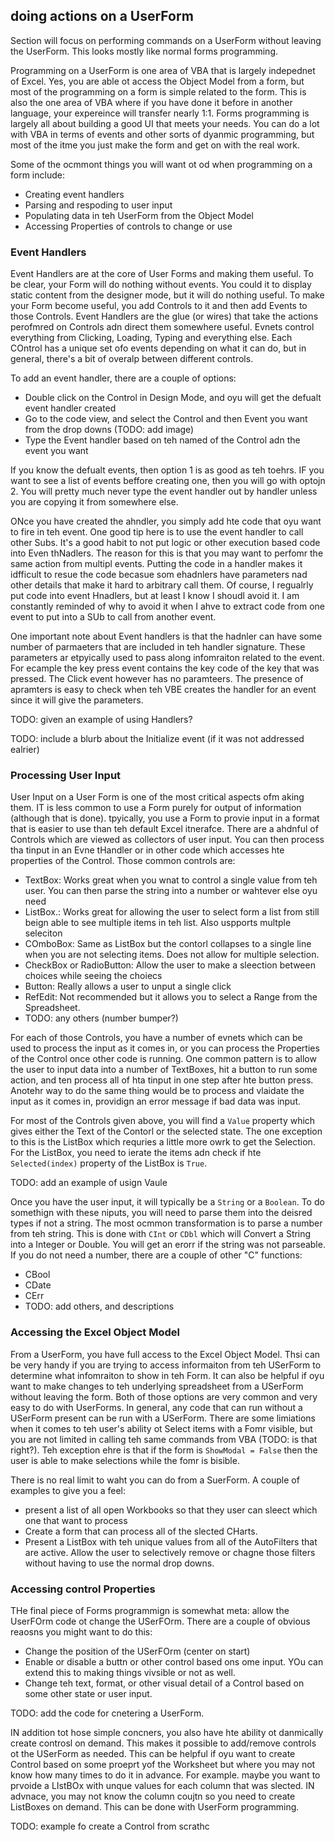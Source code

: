 ## doing actions on a UserForm

Section will focus on performing commands on a UserForm without leaving the UserForm.  This looks mostly like normal forms programming.

Programming on a UserForm is one area of VBA that is largely indepednet of Excel.  Yes, you are able ot access the Object Model from a form, but most of the programming on a form is simple related to the form. This is also the one area of VBA where if you have done it before in another language, your expereince will transfer nearly 1:1.  Forms programming is largely all about building a good UI that meets your needs.  You can do a lot with VBA in terms of events and other sorts of dyanmic programming, but most of the itme you just make the form and get on with the real work.

Some of the ocmmont things you will want ot od when programming on a form include:

* Creating event handlers
* Parsing and respoding to user input
* Populating data in teh UserForm from the Object Model
* Accessing Properties of controls to change or use

### Event Handlers

Event Handlers are at the core of User Forms and making them useful. To be clear, your Form will do  nothing without events.  You could it to display static content from the designer mode, but it will do nothing useful.  To make your Form become useful, you add Controls to it and then add Events to those Controls.  Event Handlers are the glue (or wires) that take the actions perofmred on Controls adn direct them somewhere useful.  Evnets control everything from Clicking, Loading, Typing and everything else.  Each COntrol has a unique set ofo events depending on what it can do, but in general, there's a bit of overalp between different controls.

To add an event handler, there are a couple of options:

* Double click on the Control in Design Mode, and oyu will get the defualt event handler created
* Go to the code view, and select the Control and then Event you want from the drop downs (TODO: add image)
* Type the Event handler based on teh named of the Control adn the event you want

If you know the defualt events, then option 1 is as good as teh toehrs.  IF you want to see a list of events beffore creating one, then you will go with optojn 2.  You will pretty much never type the event handler out by handler unless you are copying it from somewhere else.

ONce you have created the ahndler, you simply add hte code that oyu want to fire in teh event.  One good tip here is to use the event handler to call other Subs.  It's a good habit to not put logic or other execution based code into Even thNadlers.  The reason for this is that you may want to perfomr the same action from multipl events.  Putting the code in a handler makes it idfficult to resue the code becasue som ehadnlers have parameters nad other details that make it hard to arbitrary call them.  Of course, I regualrly put code into event Hnadlers, but at least I know I shoudl avoid it.  I am constantly reminded of why to avoid it when I ahve to extract code from one event to put into a SUb to call from another event.

One important note about Event handlers is that the hadnler can have some number of parmaeters that are included in teh handler signature.  These parameters ar etpyically used to pass along infomraiton related to the event. For ecample the key press event contains the key code of the key that was pressed.  The Click event however has no paramteers.  The presence of apramters is easy to check when teh VBE creates the handler for an event since it will give the parameters.

TODO: given an example of using Handlers?

TODO: include a blurb about the Initialize event (if it was not addressed ealrier)

### Processing User Input

User Input on a User Form is one of the most critical aspects ofm aking them. IT is less common to use a Form purely for output of information (although that is done).  tpyically, you use a Form to provie input in a format that is easier to use than teh default Excel itnerafce.  There are a ahdnful of Controls which are viewed as collectors of user input.  You can then process tha tinput in an Evne tHandler or in other code which accesses hte properties of the Control.  Those common controls are:

* TextBox: Works great when you wnat to control a single value from teh user.  You can then parse the string into a number or wahtever else oyu need
* ListBox.: Works great for allowing the user to select form a list from still beign able to see multiple items in teh list.  Also uspports multple seleciton
* COmboBox: Same as ListBox but the contorl collapses to a single line when you are not selecting items.  Does not allow for multiple selection.
* CheckBox or RadioButton: Allow the user to make a sleection between choices while seeing the choiecs
* Button: Really allows a user to unput a single click
* RefEdit: Not recommended but it allows you to select a Range from the Spreadsheet.
* TODO: any others (number bumper?)

For each of those Controls, you have a number of evnets which can be used to process the input as it comes in, or you can process the Properties of the Control once other code is running.  One common pattern is to allow the user to input data into a number of TextBoxes, hit a button to run some action, and ten process all of hta tinput in one step after hte button press.  Anotehr way to do the same thing would be to process and vlaidate the input as it comes in, providign an error message if bad data was input.

For most of the Controls given above, you will find a `Value` property which gives either the Text of the Contorl or the selected state.  The one exception to this is the ListBox which requries a little more owrk to get the Selection.  For the ListBox, you need to ierate the items adn check if hte `Selected(index)` property of the ListBox is `True`.

TODO: add an example of usign Vaule

Once you have the user input, it will typically be a `String` or a `Boolean`.  To do somethign with these niputs, you will need to parse them into the deisred types if not a string.  The most ocmmon transformation is to parse a number from teh string. This is done with `CInt` or `CDbl` which will *C*onvert a String into a Integer or Double.  You will get an erorr if the string was not parseable.  If you do not need a number, there are a couple of other "C" functions:

* CBool
* CDate
* CErr
* TODO: add others, and descriptions

### Accessing the Excel Object Model

From a UserForm, you have full access to the Excel Object Model. Thsi can be very handy if you are trying to access informaiton from teh USerForm to determine what infomraiton to show in teh Form.  It can also be helpful if oyu want to make changes to teh underlying spreadsheet from a USerForm without leaving the form.  Both of those options are very common and very easy to do with UserForms.  In general, any code that can run without a USerForm present can be run with a USerForm.  There are some limiations when it comes to teh user's ability ot Select items with a Fomr visible, but you are not limited in calling teh same commands from VBA (TODO: is that right?).  Teh exception ehre is that if the form is `ShowModal = False` then the user is able to make selections while the fomr is bisible.

There is no real limit to waht you can do from a SuerForm.  A couple of examples to give you a feel:

* present a list of all open Workbooks so that they user can sleect which one that want to process
* Create a form that can process all of the slected CHarts.
* Present a ListBox with teh unique values from all of the AutoFilters that are active.  Allow the user to selectively remove or chagne those filters without having to use the normal drop downs.

### Accessing control Properties

THe final piece of Forms programmign is somewhat meta: allow the UserFOrm code ot change the USerFOrm.  There are a couple of obvious reaosns you might want to do this:

* Change the position of the USerFOrm (center on start)
* Enable or disable a buttn or other control based ons ome input.  YOu can extend this to making things vivsible or not as well.
* Change teh text, format, or other visual detail of a Control based on some other state or user input.

TODO: add the code for cnetering a UserForm.

IN addition tot hose simple concners, you also have hte ability ot danmically create controsl on demand.  This makes it possible to add/remove controls ot the USerForm as needed.  This can be helpful if oyu want to create Control based on some proeprt yof the Worksheet but where you may not know how many times to do it in advance.  For example. maybe you want to prvoide a LIstBOx with unque values for each column that was slected.  IN advnace, you may not know the column coujtn so you need to create ListBoxes on demand.  This can be done with UserForm programming.

TODO: example fo create a Control from scrathc
